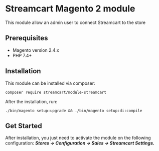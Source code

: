 # Streamcart Magento 2 module

This module allow an admin user to connect Streamcart to the store

## Prerequisites

- Magento version 2.4.x
- PHP 7.4+

## Installation

This module can be installed via composer:

```shell
composer require streamcart/module-streamcart
```

After the installation, run:

```shell
./bin/magento setup:upgrade && ./bin/magento setup:di:compile
```

## Get Started

After installation, you just need to activate the module on the following configuration:
***Stores -> Configuration -> Sales -> Streamcart Settings.***

